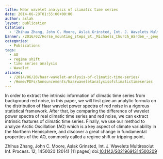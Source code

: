 ```yaml
---
title: Haar wavelet analysis of climatic time series
date: 2014-06-20T01:55:00+00:00
author: aslak
layout: publication
Citation:
  - 'Zhihua Zhang, John C. Moore, Aslak Grinsted, Int. J. Wavelets Multiresolut Inf. Process. 12, 1450020 (2014) [11 pages] doi:10.1142/S0219691314500209'
banner: /2016/02/Horse_mounting_steps_St._Michaels_Church_Warden_-_geograph.org_.uk_-_1066985.jpg
categories:
  - Publications
tags:
  - AO
  - regime shift
  - time series analysis
  - Wavelet
aliases:
  - /2014/06/20/haar-wavelet-analysis-of-climatic-time-series/
  - /Home/PDFs/Announcements/haarwaveletanalysisofclimatictimeseries
---
```

In order to extract the intrinsic information of climatic time series from background red noise, in this paper, we will first give an analytic formula on the distribution of Haar wavelet power spectra of red noise in a rigorous statistical framework. After that, by comparing the difference of wavelet power spectra of real climatic time series and red noise, we can extract intrinsic features of climatic time series. Finally, we use our method to analyze Arctic Oscillation (AO) which is a key aspect of climate variability in the Northern Hemisphere, and discover a great change in fundamental properties of the AO, commonly called a regime shift or tripping point.

Zhihua Zhang, John C. Moore, Aslak Grinsted, Int. J. Wavelets Multiresolut Inf. Process. 12, 1450020 (2014) [11 pages] doi:[10.1142/S0219691314500209](http://dx.doi.org/10.0.4.118/S0219691314500209)
